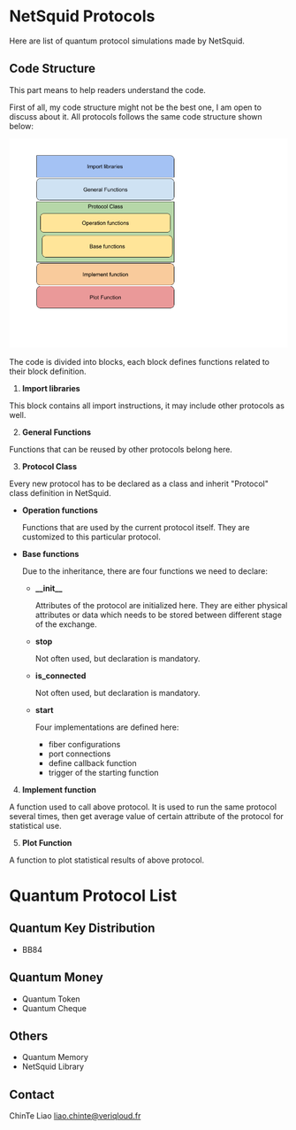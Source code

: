 # NetSquid Protocols
Here are list of quantum protocol simulations made by NetSquid.



## Code Structure

This part means to help readers understand the code.

First of all, my code structure might not be the best one, I am open to discuss about it.
All protocols follows the same code structure shown below:

![NsProtocolCodeStructure](https://github.com/h-oll/netsquid-private/blob/master/NsProtocolCodeStructure.png)

The code is divided into blocks, each block defines functions related to their block definition.


1. **Import libraries**

  This block contains all import instructions, it may include other protocols as well.

2. **General Functions**

  Functions that can be reused by other protocols belong here.

3. **Protocol Class**

  Every new protocol has to be declared as a class and inherit "Protocol" class definition in NetSquid.

  - **Operation functions**
  
    Functions that are used by the current protocol itself. They are customized to this particular protocol.

  - **Base functions**

    Due to the inheritance, there are four functions we need to declare:
    - **\_\_init__**

      Attributes of the protocol are initialized here. They are either physical attributes or data which needs to be stored between different stage of the exchange.

    - **stop**

      Not often used, but declaration is mandatory.

    - **is_connected**

      Not often used, but declaration is mandatory.

    - **start**

      Four implementations are defined here:
        - fiber configurations
        - port connections
        - define callback function
        - trigger of the starting function


4. **Implement function**

  A function used to call above protocol. It is used to run the same protocol several times, then get average value of certain attribute of the protocol for statistical use.

5. **Plot Function**

  A function to plot statistical results of above protocol.


# Quantum Protocol List
## Quantum Key Distribution
- BB84


## Quantum Money
- Quantum Token
- Quantum Cheque


## Others
- Quantum Memory
- NetSquid Library


## Contact
ChinTe Liao
liao.chinte@veriqloud.fr
